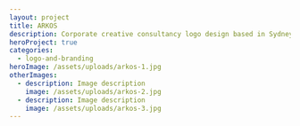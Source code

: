 ```yaml
---
layout: project
title: ARKOS
description: Corporate creative consultancy logo design based in Sydney and London.
heroProject: true
categories:
  - logo-and-branding
heroImage: /assets/uploads/arkos-1.jpg
otherImages:
  - description: Image description
    image: /assets/uploads/arkos-2.jpg
  - description: Image description
    image: /assets/uploads/arkos-3.jpg
---
```

